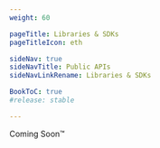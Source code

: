 ```yaml
---
weight: 60

pageTitle: Libraries & SDKs
pageTitleIcon: eth

sideNav: true
sideNavTitle: Public APIs
sideNavLinkRename: Libraries & SDKs

BookToC: true
#release: stable

---
```


Coming Soon&trade;
